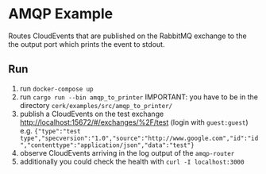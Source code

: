 # AMQP Example

Routes CloudEvents that are published on the RabbitMQ exchange to the the output port which prints the event to stdout.

## Run

1. run `docker-compose up`
2. run `cargo run --bin amqp_to_printer` IMPORTANT: you have to be in the directory `cerk/examples/src/amqp_to_printer/`
3. publish a CloudEvents on the test exchange <http://localhost:15672/#/exchanges/%2F/test> (login with `guest:guest`)
   e.g. `{"type":"test type","specversion":"1.0","source":"http://www.google.com","id":"id","contenttype":"application/json","data":"test"}`
4. observe CloudEvents arriving in the log output of the `amqp-router`
5. additionally you  could check the health with `curl -I localhost:3000`
